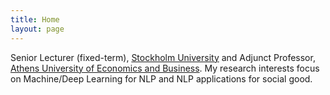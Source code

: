 ```yaml
---
title: Home
layout: page
---
```


Senior Lecturer (fixed-term), [Stockholm University](https://dsv.su.se/en/) and Adjunct Professor, [Athens University of Economics and Business](https://aueb.gr/en). My research interests focus on Machine/Deep Learning for NLP and NLP applications for social good.